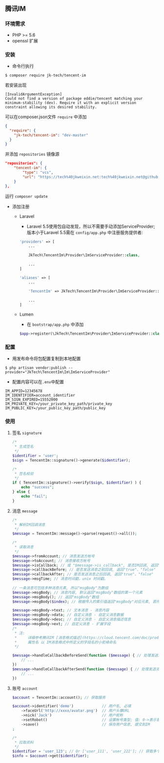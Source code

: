 ## 腾讯IM ##

### 环境需求

- PHP >= 5.6
- openssl 扩展



### 安装

+ 命令行执行

```shell
$ composer require jk-tech/tencent-im
```

若安装出现
```shell
[InvalidArgumentException]
Could not find a version of package eddie/tencent matching your minimum-stability (dev). Require it with an explicit version constraint allowing its desired stability.
```

可以在composer.json文件 `require` 中添加 

```json
{
  "require": {
    "jk-tech/tencent-im": "dev-master"
  }
}
```
并添加 `repositories` 镜像源
```json
"repositories": {
    "tencent-im": {
        "type": "vcs",
        "url": "https://tech%40jkweixin.net:tech%40jkweixin.net@github.com/techjkweixin/TencentIm.git"
    }
},
```

运行 ```composer update```



+ 添加注册
    - Laravel
        * Laravel 5.5使用包自动发现，所以不需要手动添加ServiceProvider; 版本小于Laravel 5.5需在 `config/app.php` 中注册服务提供者:

        ```php
        'providers' => [
            ...
            
            JkTech\TencentIm\Provider\ImServiceProvider::class,
            
            ...
        ]
        
        'aliases' => [
            ...
            
            'TencentIm' => JkTech\TencentIm\Provider\ImServiceProvider::class,
            
            ...
        ]
        ```
    
    - Lumen
        * 在 `bootstrap/app.php` 中添加
        ```php
        $app->register(\JkTech\TencentIm\Provider\ImServiceProvider::class);
        ```



### 配置

+ 用发布命令将包配置复制到本地配置

```shell
$ php artisan vendor:publish --provider="JkTech\TencentIm\Im\ImServiceProvider"
```

+ 配置内容可以在`.env`中配置

```shell
IM_APPID=12345678
IM_IDENTIFIER=account_identifier
IM_SIGN_EXPIRED=15552000
IM_PRIVATE_KEY=/your_private_key_path/private_key
IM_PUBLIC_KEY=/your_public_key_path/public_key
```


### 使用

1. 签名 `signature` 
    ```php
    /*
     * 生成签名
     */
    $identifier = 'user';
    $sign = TencentIm::signature()->generate($identifier);
    
    /*
     * 签名校验
     */
    if ( TencentIm::signature()->verify($sign, $identifier) ) {
        echo "success";
    } else {
        echo "fail";
    }
    ```

2. 消息 `message`
    ```php
    /*
     * 解析IM回调消息
     */
    $message = TencentIm::message()->parse(request()->all());
    
    /*
     * 读取消息
     */
    $message->fromAccount; // 消息发送方帐号
    $message->toAccount; // 消息接收方帐号
    $message->isCallback; // 或 "$message->is_callback", 是否IM回调, 返回"true"、"false"
    $message->callbackBefore; // 是否发送消息之前回调, 返回"true"、"false"
    $message->callbackAfter; // 是否发送消息之后回调, 返回"true"、"false"
    $message->msgTime; // 消息时间戳，unix 时间戳。
     
    // 一条消息可包括多种消息元素, 所以"msgBody"为数组
    $message->msgBody; // 消息内容, 默认返回"msgBody"数组的第一个元素
    $message->msgBody(); // 返回"msgBody"数组
    $message->msgBody($index); // 根据传入的索引值返回"msgBody"对应元素, 若传入的索引值大于"msgBody"数组长度, 则返回最后元素
 
    $message->msgBody->text; // 文本消息 - 消息内容
    $message->msgBody->data; // 自定义消息 - 自定义消息数据
    $message->msgBody->desc; // 自定义消息 - 自定义消息描述信息
    $message->msgBody->ext; // 自定义消息 - 扩展字段
    /*
     * 注:
     *     详细参考腾讯IM [消息格式描述](https://cloud.tencent.com/doc/product/269/%E6%B6%88%E6%81%AF%E6%A0%BC%E5%BC%8F%E6%8F%8F%E8%BF%B0)
     *     属性名 以 IM消息格式中所定义的字段名的小驼峰命名
     */
    
    $message->handleCallbackBeforeSend(function ($message) { // 处理发送消息之前回调
        // ...
    })
    $message->handleCallbackAfterSend(function ($message) { // 处理发送消息之后回调
        // ...
    })
    ```
    
3. 账号 `account`
    ```php
    $account = TencentIm::account(); // 获取服务
 
    $account->identifier('demo')             // 用户名, 必填
        ->faceUrl('http://xxxx/avatar.png')  // 用户头像URL
        ->nick('Jack')                       // 用户昵称
        ->setRobot()                         // 设置帐号类型; 值: 0->表示普通帐号, 1->表示机器人帐号
        ->save()                             // 保存用户信息, 提交到IM
    ;
 
    /*
     * 拉取资料
     */
    $identifier = 'user_123'; // Or ['user_111', 'user_222']; // 获取多个用户信息传入数组类型; (注:每次拉取的用户数不得超过100个)
    $info = $account->get($identifier);
    ```